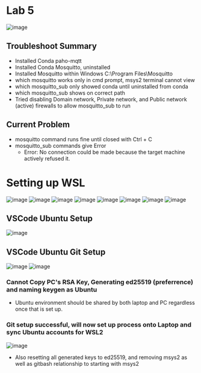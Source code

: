 # Lab 5

![image](https://github.com/JohnMFB/CPE-322/assets/122575719/f6269de4-03f0-4822-abde-0ab087a90aad)

## Troubleshoot Summary

- Installed Conda paho-mqtt
- Installed Conda Mosquitto, uninstalled
- Installed Mosquitto within Windows C:\Program Files\Mosquitto
- which mosquitto works only in cmd prompt, msys2 terminal cannot view
- which mosquitto_sub only showed conda until uninstalled from conda
- which mosquitto_sub shows on correct path
- Tried disabling Domain network, Private network, and Public network (active) firewalls to allow mosquitto_sub to run

## Current Problem
- mosquitto command runs fine until closed with Ctrl + C
- mosquitto_sub commands give Error
  - Error: No connection could be made because the target machine actively refused it.

# Setting up WSL
![image](https://github.com/JohnMFB/CPE-322/assets/122575719/3007a219-a6c6-46de-98a4-82c0cc1abca5)
![image](https://github.com/JohnMFB/CPE-322/assets/122575719/0ce87128-aa67-4b9d-9f07-b762b65261e4)
![image](https://github.com/JohnMFB/CPE-322/assets/122575719/147b7636-1d32-49f2-a662-20bd240a6268)
![image](https://github.com/JohnMFB/CPE-322/assets/122575719/1ba3b009-6be7-4e8a-a63d-c790517dc70b)
![image](https://github.com/JohnMFB/CPE-322/assets/122575719/7a5ee838-860b-4318-affb-fe5a78df6f55)
![image](https://github.com/JohnMFB/CPE-322/assets/122575719/b89ce844-e8eb-4186-a41e-d37b60b0d4a6)
![image](https://github.com/JohnMFB/CPE-322/assets/122575719/0f1533bd-483d-4850-8e69-53189896e189)
![image](https://github.com/JohnMFB/CPE-322/assets/122575719/7e69dd5c-de2e-47ef-be8a-30858dc1a1d4)
## VSCode Ubuntu Setup
![image](https://github.com/JohnMFB/CPE-322/assets/122575719/1fb2277b-e969-4d08-b3bf-ed466c6cea23)
## VSCode Ubuntu Git Setup
![image](https://github.com/JohnMFB/CPE-322/assets/122575719/2a3ffe4b-6a16-49ac-b61f-0182cf4cdd66)
![image](https://github.com/JohnMFB/CPE-322/assets/122575719/ae15f243-1371-4ee2-99d1-01195af825f8)
### Cannot Copy PC's RSA Key, Generating ed25519 (preferrence) and naming keygen as Ubuntu
- Ubuntu environment should be shared by both laptop and PC regardless once that is set up.
### Git setup successful, will now set up process onto Laptop and sync Ubuntu accounts for WSL2
![image](https://github.com/JohnMFB/CPE-322/assets/122575719/56d41f75-151b-4252-905e-7877e2628a8e)
- Also resetting all generated keys to ed25519, and removing msys2 as well as gitbash relationship to starting with msys2
  
